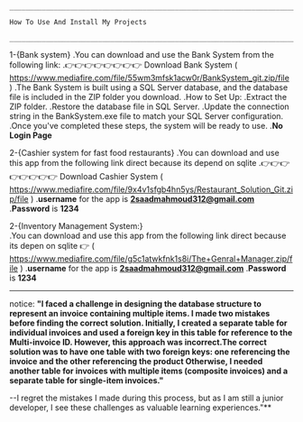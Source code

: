                                      ______________________________________________________________________________________________________________________________
                                                                                How To Use And Install My Projects
                                      ______________________________________________________________________________________________________________________________

 1-{Bank system}
.You can download and use the Bank System from the following link:
.👉👉👉👉👉👉👉👉 Download Bank System  ( https://www.mediafire.com/file/55wm3mfsk1acw0r/BankSystem_git.zip/file )
.The Bank System is built using a SQL Server database, and the database file is included in the ZIP folder you download.
.How to Set Up:
.Extract the ZIP folder.
.Restore the database file in SQL Server.
.Update the connection string in the BankSystem.exe file to match your SQL Server configuration.
.Once you've completed these steps, the system will be ready to use.
.**No Login Page**


 2-{Cashier system for fast food restaurants}
.You can download and use this app  from the following link direct because its depend on sqlite
.👉👉👉👉👉👉👉👉 Download Cashier System (  https://www.mediafire.com/file/9x4v1sfgb4hn5ys/Restaurant_Solution_Git.zip/file   )
.**username** for the app is **2saadmahmoud312@gmail.com**
.**Password** is **1234**



                                                            
 2-{Inventory Management System:}                                                  
.You can download and use this app  from the following link direct because its depen on sqlite 👉 (  https://www.mediafire.com/file/g5c1atwkfnk1s8i/The+Genral+Manager.zip/file   )
.**username** for the app is **2saadmahmoud312@gmail.com**
.**Password** is **1234**


______________________________________________________________________________________________________________________________________________________________________________________________________
notice:
**"I faced a challenge in designing the database structure to represent an invoice containing multiple items. I made two mistakes before finding the correct solution. Initially, 
I created a separate table for individual invoices and used a foreign key in this table for reference to the Multi-invoice ID. However, this approach was incorrect.The correct solution 
was to have one table with two foreign keys: one referencing the invoice and the other referencing the product Otherwise, I needed another table for invoices with multiple items
(composite invoices) and a separate table for single-item invoices."**

--I regret the mistakes I made during this process, but as I am still a junior developer, I see these challenges as valuable learning experiences."**


